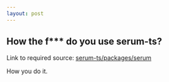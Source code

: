 ```yaml
---
layout: post
---
```


## How the f*** do you use serum-ts? 

Link to required source: [serum-ts/packages/serum](https://github.com/project-serum/serum-ts/tree/master/packages/serum)

How you do it.